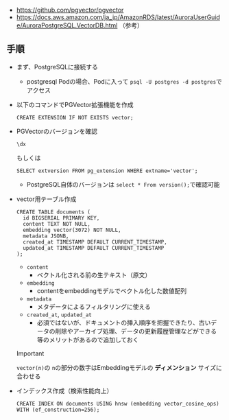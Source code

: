 - https://github.com/pgvector/pgvector
- https://docs.aws.amazon.com/ja_jp/AmazonRDS/latest/AuroraUserGuide/AuroraPostgreSQL.VectorDB.html （参考）

## 手順
- まず、PostgreSQLに接続する
  - postgresql Podの場合、Podに入って `psql -U postgres -d postgres`でアクセス
- 以下のコマンドでPGVector拡張機能を作成  
  ```shell
  CREATE EXTENSION IF NOT EXISTS vector;
  ```
- PGVectorのバージョンを確認  
  ```shell
  \dx
  ```
  もしくは  
  ```shell
  SELECT extversion FROM pg_extension WHERE extname='vector';
  ```
  - PostgreSQL自体のバージョンは `select * From version();`で確認可能
- vector用テーブル作成  
  ```shell
  CREATE TABLE documents (
    id BIGSERIAL PRIMARY KEY,
    content TEXT NOT NULL,
    embedding vector(3072) NOT NULL,
    metadata JSONB,
    created_at TIMESTAMP DEFAULT CURRENT_TIMESTAMP,
    updated_at TIMESTAMP DEFAULT CURRENT_TIMESTAMP
  );
  ```
  - `content`
    - ベクトル化される前の生テキスト（原文）
  - `embedding`
    - contentをembeddingモデルでベクトル化した数値配列
  - `metadata`
    - メタデータによるフィルタリングに使える
  - `created_at`, `updated_at`
    - 必須ではないが、ドキュメントの挿入順序を把握できたり、古いデータの削除やアーカイブ処理、データの更新履歴管理などができる等のメリットがあるので追加しておく

  > [!IMPORTANT]  
  > `vector(n)`の `n`の部分の数字はEmbeddingモデルの **ディメンション** サイズに合わせる

- インデックス作成（検索性能向上）  
  ```shell
  CREATE INDEX ON documents USING hnsw (embedding vector_cosine_ops) WITH (ef_construction=256);
  ```